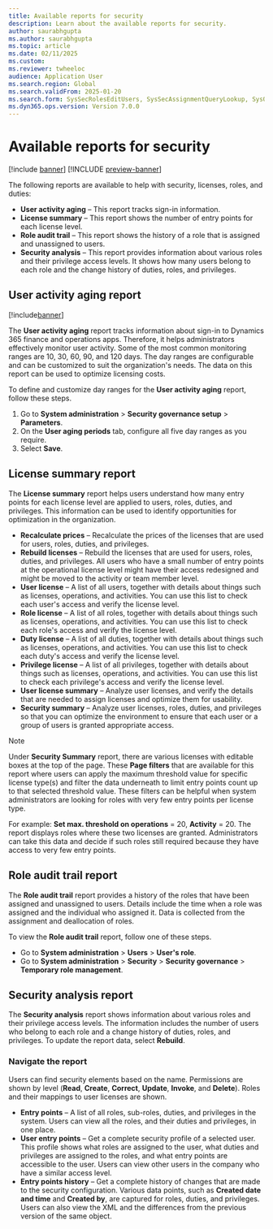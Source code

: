 ```yaml
---
title: Available reports for security 
description: Learn about the available reports for security.
author: saurabhgupta
ms.author: saurabhgupta
ms.topic: article
ms.date: 02/11/2025
ms.custom: 
ms.reviewer: twheeloc
audience: Application User
ms.search.region: Global
ms.search.validFrom: 2025-01-20
ms.search.form: SysSecRolesEditUsers, SysSecAssignmentQueryLookup, SysQueryForm, SysSecRoleExcludeUsers
ms.dyn365.ops.version: Version 7.0.0
---
```


# Available reports for security 

[!include [banner](../includes/banner.md)]
[!INCLUDE [preview-banner](~/../shared-content/shared/preview-includes/preview-banner.md)]

The following reports are available to help with security, licenses, roles, and duties:

- **User activity aging** – This report tracks sign-in information.
- **License summary** – This report shows the number of entry points for each license level.
- **Role audit trail** – This report shows the history of a role that is assigned and unassigned to users.
- **Security analysis** – This report provides information about various roles and their privilege access levels. It shows how many users belong to each role and the change history of duties, roles, and privileges.

## User activity aging report

[!include[banner](../../../finance/includes/banner.md)]

The **User activity aging** report tracks information about sign-in to Dynamics 365 finance and operations apps. Therefore, it helps administrators effectively monitor user activity. Some of the most common monitoring ranges are 10, 30, 60, 90, and 120 days. The day ranges are configurable and can be customized to suit the organization's needs. The data on this report can be used to optimize licensing costs.

To define and customize day ranges for the **User activity aging** report, follow these steps.

1. Go to **System administration** \> **Security governance setup** \> **Parameters**.
1. On the **User aging periods** tab, configure all five day ranges as you require.
1. Select **Save**.

## License summary report

The **License summary** report helps users understand how many entry points for each license level are applied to users, roles, duties, and privileges. This information can be used to identify opportunities for optimization in the organization.

- **Recalculate prices** – Recalculate the prices of the licenses that are used for users, roles, duties, and privileges.
- **Rebuild licenses** – Rebuild the licenses that are used for users, roles, duties, and privileges. All users who have a small number of entry points at the operational license level might have their access redesigned and might be moved to the activity or team member level.
- **User license** – A list of all users, together with details about things such as licenses, operations, and activities. You can use this list to check each user's access and verify the license level.
- **Role license** – A list of all roles, together with details about things such as licenses, operations, and activities. You can use this list to check each role's access and verify the license level.
- **Duty license** – A list of all duties, together with details about things such as licenses, operations, and activities. You can use this list to check each duty's access and verify the license level.
- **Privilege license** – A list of all privileges, together with details about things such as licenses, operations, and activities. You can use this list to check each privilege's access and verify the license level.
- **User license summary** – Analyze user licenses, and verify the details that are needed to assign licenses and optimize them for usability.
- **Security summary** – Analyze user licenses, roles, duties, and privileges so that you can optimize the environment to ensure that each user or a group of users is granted appropriate access.
> [!NOTE]
> Under **Security Summary** report, there are various licenses with editable boxes at the top of the page. These **Page filters** that are available for this report where users can apply the maximum threshold value for specific license type(s) and filter the data underneath to limit entry points count up to that selected threshold value. These filters can be helpful when system administrators are looking for roles with very few entry points per license type. 

For example: **Set max. threshold on operations** = 20, **Activity** = 20. The report displays roles where these two licenses are granted. Administrators can take this data and decide if such roles still required because they have access to very few entry points. 

## Role audit trail report

The **Role audit trail** report provides a history of the roles that have been assigned and unassigned to users. Details include the time when a role was assigned and the individual who assigned it. Data is collected from the assignment and deallocation of roles.

To view the **Role audit trail** report, follow one of these steps.

- Go to **System administration** \> **Users** \> **User's role**.
- Go to **System administration** \> **Security** \> **Security governance** \> **Temporary role management**.

## Security analysis report

The **Security analysis** report shows information about various roles and their privilege access levels. The information includes the number of users who belong to each role and a change history of duties, roles, and privileges. To update the report data, select **Rebuild**.

### Navigate the report

Users can find security elements based on the name. Permissions are shown by level (**Read**, **Create**, **Correct**, **Update**, **Invoke**, and **Delete**). Roles and their mappings to user licenses are shown.

- **Entry points** – A list of all roles, sub-roles, duties, and privileges in the system. Users can view all the roles, and their duties and privileges, in one place.
- **User entry points** – Get a complete security profile of a selected user. This profile shows what roles are assigned to the user, what duties and privileges are assigned to the roles, and what entry points are accessible to the user. Users can view other users in the company who have a similar access level.
- **Entry points history** – Get a complete history of changes that are made to the security configuration. Various data points, such as **Created date and time** and **Created by**, are captured for roles, duties, and privileges. Users can also view the XML and the differences from the previous version of the same object.
